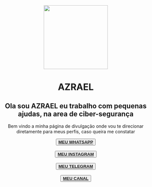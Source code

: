 <!DOCTYPE html>
<html>
  <title>azrael divulgação</title>
  <head>
    <link rel="stylesheet" href="style.css">
  </head>
  <body>
   <center><img src="https://i.im.ge/2024/05/02/ZC2a2r.Picsart-24-04-29-00-41-46-681.jpeg" height="200px" width="200px"></center>
<center><h1>AZRAEL</h1></center>
<center><h2>Ola sou AZRAEL eu trabalho com pequenas ajudas, na area de ciber-segurança</h2></center>
<center><p>Bem vindo a minha página de divulgação onde vou te direcionar diretamente para meus perfis, caso queira me constatar</p></center>

<center><button><a href="https://api.whatsapp.com/send?phone=+553191365558"><strong>MEU WHATSAPP</strong></a></button></center><br>

<center><button><a href="https://www.instagram.com/_azrael_hk_031?igsh=OTZlOHZxbTM3aHYx"><strong>MEU INSTAGRAM</strong></a></button></center><br>

<center><button><a href="http://t.me/GhostizinLenda"><strong>MEU TELEGRAM</strong></a></button></center><br>

<center><button><a href="https://youtube.com/@azraelalenda3630?si=SMVstVdbPeEo3moG"><strong>MEU CANAL</strong></a></button></center><br>
  </body>
</html>
